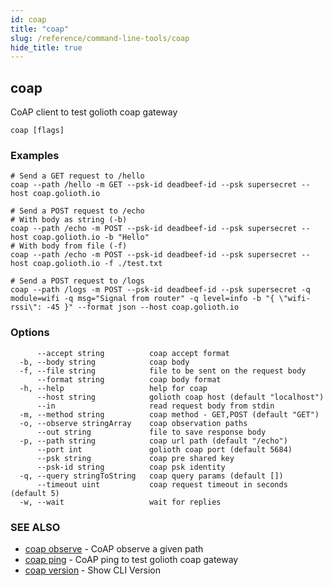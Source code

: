 ```yaml
---
id: coap
title: "coap"
slug: /reference/command-line-tools/coap
hide_title: true
---
```


## coap

CoAP client to test golioth coap gateway

```
coap [flags]
```

### Examples

```
# Send a GET request to /hello
coap --path /hello -m GET --psk-id deadbeef-id --psk supersecret --host coap.golioth.io

# Send a POST request to /echo
# With body as string (-b)
coap --path /echo -m POST --psk-id deadbeef-id --psk supersecret --host coap.golioth.io -b "Hello"
# With body from file (-f)
coap --path /echo -m POST --psk-id deadbeef-id --psk supersecret --host coap.golioth.io -f ./test.txt

# Send a POST request to /logs
coap --path /logs -m POST --psk-id deadbeef-id --psk supersecret -q module=wifi -q msg="Signal from router" -q level=info -b "{ \"wifi-rssi\": -45 }" --format json --host coap.golioth.io
```

### Options

```
      --accept string          coap accept format
  -b, --body string            coap body
  -f, --file string            file to be sent on the request body
      --format string          coap body format
  -h, --help                   help for coap
      --host string            golioth coap host (default "localhost")
      --in                     read request body from stdin
  -m, --method string          coap method - GET,POST (default "GET")
  -o, --observe stringArray    coap observation paths
      --out string             file to save response body
  -p, --path string            coap url path (default "/echo")
      --port int               golioth coap port (default 5684)
      --psk string             coap pre shared key
      --psk-id string          coap psk identity
  -q, --query stringToString   coap query params (default [])
      --timeout uint           coap request timeout in seconds (default 5)
  -w, --wait                   wait for replies
```

### SEE ALSO

- [coap observe](/reference/command-line-tools/coap/_observe/) - CoAP observe a given path
- [coap ping](/reference/command-line-tools/coap/_ping/) - CoAP ping to test golioth coap gateway
- [coap version](/reference/command-line-tools/coap/_version/) - Show CLI Version
